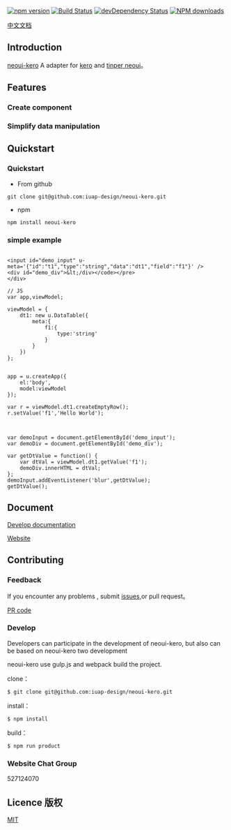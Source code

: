 

[![npm version](https://img.shields.io/npm/v/neoui-kero.svg)](https://www.npmjs.com/package/neoui-kero)
[![Build Status](https://img.shields.io/travis/iuap-design/neoui-kero/master.svg)](https://travis-ci.org/iuap-design/neoui-kero)
[![devDependency Status](https://img.shields.io/david/dev/iuap-design/neoui-kero.svg)](https://david-dm.org/iuap-design/neoui-kero#info=devDependencies)
[![NPM downloads](http://img.shields.io/npm/dm/neoui-kero.svg?style=flat)](https://npmjs.org/package/neoui-kero)

[中文文档](./README_CN.md)


##  Introduction
[neoui-kero](http://tinper.org/dist/kero/docs/module.html) A adapter for [kero](http://tinper.org/dist/kero/index.html) and [tinper neoui](http://tinper.org/dist/neoui/index.html)。


## Features


### Create component


### Simplify data manipulation



## Quickstart

### Quickstart

- From github
```
git clone git@github.com:iuap-design/neoui-kero.git
```

- npm

```
npm install neoui-kero
```

### simple example


```

<input id="demo_input" u-meta='{"id":"t1","type":"string","data":"dt1","field":"f1"}' />
<div id="demo_div">&lt;/div></code></pre>
</div>
```

```
// JS
var app,viewModel;

viewModel = {
    dt1: new u.DataTable({
        meta:{
            f1:{
            	type:'string'
            }
        }
    })
};


app = u.createApp({
    el:'body',
    model:viewModel
});

var r = viewModel.dt1.createEmptyRow();
r.setValue('f1','Hello World');



var demoInput = document.getElementById('demo_input');
var demoDiv = document.getElementById('demo_div');

var getDtValue = function() {
	var dtVal = viewModel.dt1.getValue('f1');
	demoDiv.innerHTML = dtVal;
};
demoInput.addEventListener('blur',getDtValue);
getDtValue();

```
## Document

[Develop documentation](http://tinper.org/dist/kero/docs/module.html)

[Website](http://tinper.org)

## Contributing


### Feedback

If you encounter any problems , submit [issues](https://github.com/iuap-design/neoui-kero/issues),or pull request。

[PR code](CONTRIBUTING.md)

### Develop

Developers can participate in the development of neoui-kero,  but also can be based on neoui-kero two development


neoui-kero use gulp.js and webpack build the project.


clone：

```
$ git clone git@github.com:iuap-design/neoui-kero.git
```

install：

```
$ npm install
```

build：

```
$ npm run product
```

### Website Chat Group

527124070

## Licence 版权

[MIT](./LICENSE)
